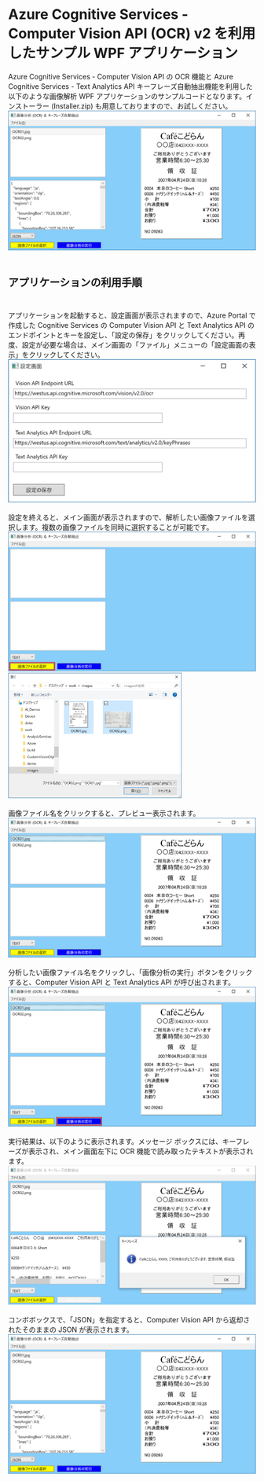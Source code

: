 # Azure Cognitive Services - Computer Vision API (OCR) v2 を利用したサンプル WPF アプリケーション 
Azure Cognitive Services - Computer Vision API の OCR 機能と Azure Cognitive Services - Text Analytics API キーフレーズ自動抽出機能を利用した以下のような画像解析 WPF アプリケーションのサンプルコードとなります。インストーラー (Installer.zip) も用意しておりますので、お試しください。<br/>
<img src="./images/computerVisonWpfApp08.png" /><br/><br/>
## アプリケーションの利用手順<br/><br/>
アプリケーションを起動すると、設定画面が表示されますので、Azure Portal で作成した Cognitive Services の Computer Vision API と Text Analytics API のエンドポイントとキーを設定し、「設定の保存」をクリックしてください。再度、設定が必要な場合は、メイン画面の「ファイル」メニューの「設定画面の表示」をクリックしてください。  
<img src="./images/computerVisonWpfApp01.png" /><br/><br/>
設定を終えると、メイン画面が表示されますので、解析したい画像ファイルを選択します。複数の画像ファイルを同時に選択することが可能です。
<img src="./images/computerVisonWpfApp03.png" /><br/>
<img src="./images/computerVisonWpfApp04.png" width="70%"/><br/><br/>
画像ファイル名をクリックすると、プレビュー表示されます。
<img src="./images/computerVisonWpfApp05.png" /><br/><br/>
分析したい画像ファイル名をクリックし、「画像分析の実行」ボタンをクリックすると、Computer Vision API と Text Analytics API が呼び出されます。
<img src="./images/computerVisonWpfApp06.png" /><br/><br/>
実行結果は、以下のように表示されます。メッセージ ボックスには、キーフレーズが表示され、メイン画面左下に OCR 機能で読み取ったテキストが表示されます。
<img src="./images/computerVisonWpfApp07.png" /><br/><br/>
コンボボックスで、「JSON」を指定すると、Computer Vision API から返却されたそのままの JSON が表示されます。
<img src="./images/computerVisonWpfApp08.png" /><br/><br/>




